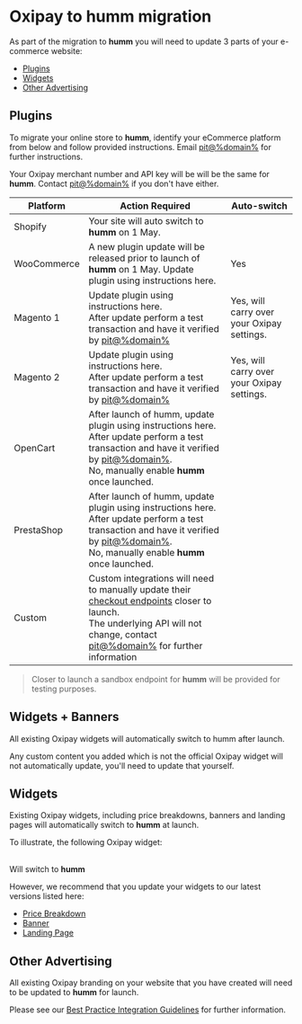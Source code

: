 # Oxipay to **humm** migration

As part of the migration to **humm** you will need to update 3 parts of your e-commerce website:

* [Plugins](#plugins)
* [Widgets](#widgets)
* [Other Advertising](#other-advertising)

## Plugins
To migrate your online store to **humm**, identify your eCommerce platform from below and follow provided instructions. Email [pit@%domain%](mailto:pit@%domain%) for further instructions.

Your Oxipay merchant number and API key will be will be the same for **humm**. Contact [pit@%domain%](mailto:pit@%domain%) if you don't have either.

Platform | Action Required | Auto-switch
---------|-----------------|------------
Shopify               | Your site will auto switch to **humm** on 1 May. |
WooCommerce           | A new plugin update will be released prior to launch of **humm** on 1 May. Update plugin using instructions here. | Yes
Magento 1             | Update plugin using instructions here.<br>After update perform a test transaction and have it verified by [pit@%domain%](mailto:pit@%domain%) | Yes, will carry over your Oxipay settings.
Magento 2             | Update plugin using instructions here.<br>After update perform a test transaction and have it verified by [pit@%domain%](mailto:pit@%domain%) | Yes, will carry over your Oxipay settings.
OpenCart              | After launch of humm, update plugin using instructions here.<br>After update perform a test transaction and have it verified by [pit@%domain%](mailto:pit@%domain%).<br>No, manually enable **humm** once launched.
PrestaShop            | After launch of humm, update plugin using instructions here.<br>After update perform a test transaction and have it verified by [pit@%domain%](mailto:pit@%domain%).<br>No, manually enable **humm** once launched.
Custom                | Custom integrations will need to manually update their [checkout endpoints](../../custom_integration/checkout_api) closer to launch.<br>The underlying API will not change, contact [pit@%domain%](mailto:pit@%domain%) for further information

> Closer to launch a sandbox endpoint for **humm** will be provided for testing purposes.

## Widgets + Banners

All existing Oxipay widgets will automatically switch to humm after launch.

Any custom content you added which is not the official Oxipay widget will not automatically update, you'll need to update that yourself.

## Widgets
Existing Oxipay widgets, including price breakdowns, banners and landing pages will automatically switch to **humm** at launch.

To illustrate, the following Oxipay widget:
<script src="https://widgets.oxipay.co.nz/content/scripts/price-info.js?productPrice=200"></script>

<br>Will switch to **humm**

<script src="https://widgets.%domain%/content/scripts/price-info.js?productPrice=200&LittleOnly"></script>

However, we recommend that you update your widgets to our latest versions listed here:

* [Price Breakdown](../../widgets/%price_info_page_link%)
* [Banner](../../widgets/banners)
* [Landing Page](../../widgets/landing_pages/introduction)

## Other Advertising

All existing Oxipay branding on your website that you have created will need to be updated to **humm** for launch.

Please see our [Best Practice Integration Guidelines](../../best_practice_integration) for further information.

<br>
<br>
